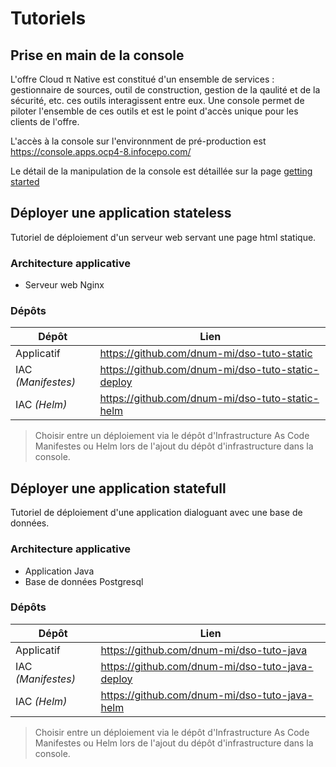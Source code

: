 # Tutoriels

## Prise en main de la console

L'offre Cloud π Native est constitué d'un ensemble de services : gestionnaire de sources, outil de construction, gestion de la qaulité et de la sécurité, etc. ces outils interagissent entre eux. Une console permet de piloter l'ensemble de ces outils et est le point d'accès unique pour les clients de l'offre.

L'accès à la console sur l'environnment de pré-production est <https://console.apps.ocp4-8.infocepo.com/>

Le détail de la manipulation de la console est détaillée sur la page [getting started](/guide/get-started)

## Déployer une application stateless

Tutoriel de déploiement d'un serveur web servant une page html statique.

### Architecture applicative

- Serveur web Nginx

### Dépôts

| Dépôt              | Lien                                                |
| ------------------ | --------------------------------------------------- |
| Applicatif         | <https://github.com/dnum-mi/dso-tuto-static>        |
| IAC *(Manifestes)* | <https://github.com/dnum-mi/dso-tuto-static-deploy> |
| IAC *(Helm)*       | <https://github.com/dnum-mi/dso-tuto-static-helm>   |

> Choisir entre un déploiement via le dépôt d'Infrastructure As Code Manifestes ou Helm lors de l'ajout du dépôt d'infrastructure dans la console.

## Déployer une application statefull

Tutoriel de déploiement d'une application dialoguant avec une base de données.

### Architecture applicative

- Application Java
- Base de données Postgresql

### Dépôts


| Dépôt              | Lien                                              |
| ------------------ | ------------------------------------------------- |
| Applicatif         | <https://github.com/dnum-mi/dso-tuto-java>        |
| IAC *(Manifestes)* | <https://github.com/dnum-mi/dso-tuto-java-deploy> |
| IAC *(Helm)*       | <https://github.com/dnum-mi/dso-tuto-java-helm>   |

> Choisir entre un déploiement via le dépôt d'Infrastructure As Code Manifestes ou Helm lors de l'ajout du dépôt d'infrastructure dans la console.